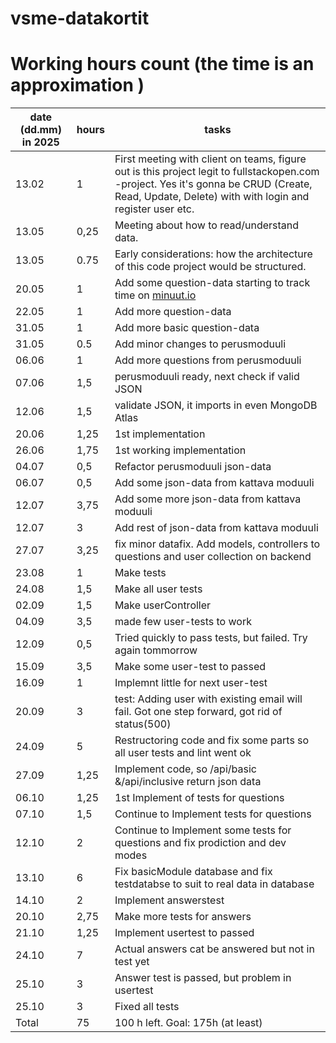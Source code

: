 # vsme-datakortit

# Working hours count (the time is an approximation )

| date (dd.mm) in 2025 | hours  | tasks                                                                                    |
|---------|-------|---------------------------------------------------------------------------------------- |
| 13.02   | 1     | First meeting with client on teams, figure out is this project legit to fullstackopen.com -project. Yes it's gonna be CRUD (Create, Read, Update, Delete) with with login and register user etc.                                                        |
| 13.05   | 0,25  | Meeting about how to read/understand data.                                               |
| 13.05   | 0.75  | Early considerations: how the architecture of this code project would be structured. |
| 20.05   | 1     | Add some question-data starting to track time on [minuut.io](https://minuut.io/cb4eb70b-3bff-4fb6-864c-9df5fcccc376)|
| 22.05   | 1     | Add more question-data |
| 31.05   | 1     | Add more basic question-data |
| 31.05   | 0.5   | Add minor changes to perusmoduuli |
| 06.06   | 1     | Add more questions from perusmoduuli |
| 07.06   | 1,5   | perusmoduuli ready, next check if valid JSON |
| 12.06   | 1,5   | validate JSON, it imports in even MongoDB Atlas |
| 20.06   | 1,25  | 1st implementation |
| 26.06   | 1,75  | 1st working implementation |
| 04.07   | 0,5   | Refactor perusmoduuli json-data |
| 06.07   | 0,5   | Add some json-data from kattava moduuli |
| 12.07   | 3,75  | Add some more json-data from kattava moduuli |
| 12.07   | 3     | Add rest of json-data from kattava moduuli |
| 27.07   | 3,25  | fix minor datafix. Add models, controllers to questions and user collection on backend |
| 23.08   | 1     | Make tests |
| 24.08   | 1,5   | Make all user tests |
| 02.09   | 1,5   | Make userController |
| 04.09   | 3,5   | made few user-tests to work |
| 12.09   | 0,5   | Tried quickly to pass tests, but failed. Try again tommorrow |
| 15.09   | 3,5   | Make some user-test to passed |
| 16.09   | 1     | Implemnt little for next user-test |
| 20.09   | 3     | test: Adding user with existing email will fail. Got one step forward, got rid of status(500) |
| 24.09   | 5     | Restructoring code and fix some parts so all user tests and lint went ok |
| 27.09   | 1,25  | Implement code, so /api/basic &/api/inclusive return json data |
| 06.10   | 1,25  | 1st Implement of tests for questions |
| 07.10   | 1,5   | Continue to Implement tests for questions |
| 12.10   | 2     | Continue to Implement some tests for questions and fix prodiction and dev modes |
| 13.10   | 6     | Fix basicModule database and fix testdatabse to suit to real data in database |
| 14.10   | 2     | Implement answerstest |
| 20.10   | 2,75  | Make more tests for answers |
| 21.10   | 1,25  | Implement usertest to passed|
| 24.10   | 7     | Actual answers cat be answered but not in test yet |
| 25.10   | 3     | Answer test is passed, but problem in usertest |
| 25.10   | 3     | Fixed all tests |
| Total   | 75    | 100 h left. Goal: 175h (at least) |


